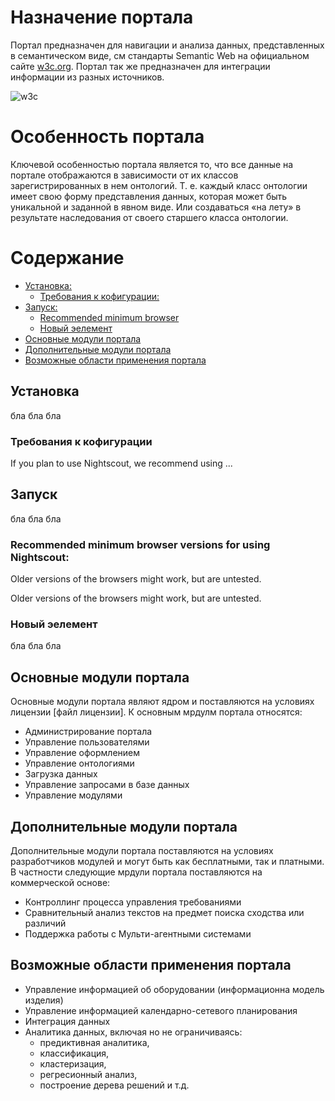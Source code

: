 # Назначение портала

Портал предназначен для навигации и анализа данных, представленных в семантическом виде, см стандарты Semantic Web на официальном сайте [w3c.org](https://www.w3.org/standards/semanticweb/). Портал так же предназначен для интеграции информации из разных источников.

![w3c](https://www.w3.org/Icons/SW/sw-horz-w3c.png)

# Особенность портала

Ключевой особенностью портала является то, что все данные на портале отображаются в зависимости от их классов зарегистрированных в нем онтологий. Т. е. каждый класс онтологии имеет свою форму представления данных, которая может быть уникальной и заданной в явном виде. Или создаваться «на лету» в результате наследования от своего старшего класса онтологии. 

# Содержание

- [Установка:](#1)
  - [Требования к кофигурации:](#1.1)
- [Запуск:](#2)
  - [Recommended minimum browser](#2.1)
  - [Новый эелемент](#2.2)
- [Основные модули портала](#3) 
- [Дополнительные модули портала](#4)
- [Возможные области применения портала](#5)

<a name="1"></a>
## Установка

бла бла бла

<a name="1.1"></a>
### Требования к кофигурации

If you plan to use Nightscout, we recommend using ...

<a name="2"></a>
## Запуск
бла бла бла

<a name="2.1"></a>
### Recommended minimum browser versions for using Nightscout:

Older versions of the browsers might work, but are untested.

Older versions of the browsers might work, but are untested.

<a name="2.2"></a>
### Новый эелемент

бла бла бла

<a name="3"></a>
## Основные модули портала
Основные модули портала являют ядром и поставляются на условиях лицензии [файл лицензии]. К основным мрдулм портала относятся:
- Администрирование портала
- Управление пользователями
- Управление оформлением 
- Управление онтологиями
- Загрузка данных
- Управление запросами в базе данных
- Управление модулями

<a name="4"></a>
## Дополнительные модули портала
Дополнительные модули портала поставляются на условиях разработчиков модулей и могут быть как бесплатными, так и платными. В частности следующие мрдули портала поставляются на коммерческой основе:
 - Контроллинг процесса управления требованиями
 - Сравнительный анализ текстов на предмет поиска сходства или различий
 - Поддержка работы с Мульти-агентными системами

<a name="5"></a>
## Возможные области применения портала
- Управление информацией об оборудовании (информационна модель изделия)
- Управление информацией календарно-сетевого планирования
- Интеграция данных
- Аналитика данных, включая но не ограничиваясь:
  - предиктивная аналитика, 
  - классификация, 
  - кластеризация, 
  - регресионный анализ, 
  - построение дерева решений и т.д.

